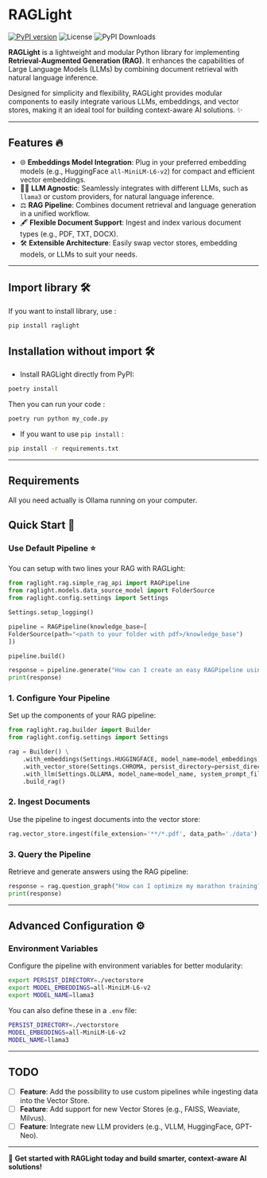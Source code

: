 # RAGLight

[![PyPI version](https://badge.fury.io/py/raglight.svg)](https://badge.fury.io/py/raglight)
![License](https://img.shields.io/github/license/Bessouat40/RAGLight)
![PyPI Downloads](https://img.shields.io/pypi/dm/raglight)

**RAGLight** is a lightweight and modular Python library for implementing **Retrieval-Augmented Generation (RAG)**. It enhances the capabilities of Large Language Models (LLMs) by combining document retrieval with natural language inference.

Designed for simplicity and flexibility, RAGLight provides modular components to easily integrate various LLMs, embeddings, and vector stores, making it an ideal tool for building context-aware AI solutions. ✨

---

## Features 🔥

- 🌐 **Embeddings Model Integration**: Plug in your preferred embedding models (e.g., HuggingFace `all-MiniLM-L6-v2`) for compact and efficient vector embeddings.
- 🧙🏽 **LLM Agnostic**: Seamlessly integrates with different LLMs, such as `llama3` or custom providers, for natural language inference.
- ⚖️ **RAG Pipeline**: Combines document retrieval and language generation in a unified workflow.
- 🖋️ **Flexible Document Support**: Ingest and index various document types (e.g., PDF, TXT, DOCX).
- 🛠️ **Extensible Architecture**: Easily swap vector stores, embedding models, or LLMs to suit your needs.

---

## Import library 🛠️

If you want to install library, use :

```bash
pip install raglight
```

## Installation without import 🛠️

- Install RAGLight directly from PyPI:

```bash
poetry install
```

Then you can run your code :

```bash
poetry run python my_code.py
```

- If you want to use `pip install` :

```bash
pip install -r requirements.txt
```

---

## Requirements

All you need actually is Ollama running on your computer.

## Quick Start 🚀

### Use Default Pipeline ⭐️

You can setup with two lines your RAG with RAGLight:

```python
from raglight.rag.simple_rag_api import RAGPipeline
from raglight.models.data_source_model import FolderSource
from raglight.config.settings import Settings

Settings.setup_logging()

pipeline = RAGPipeline(knowledge_base=[
FolderSource(path="<path to your folder with pdf>/knowledge_base")
])

pipeline.build()

response = pipeline.generate("How can I create an easy RAGPipeline using raglight framework ? Give me python implementation")
print(response)
```

### **1. Configure Your Pipeline**

Set up the components of your RAG pipeline:

```python
from raglight.rag.builder import Builder
from raglight.config.settings import Settings

rag = Builder() \
    .with_embeddings(Settings.HUGGINGFACE, model_name=model_embeddings) \
    .with_vector_store(Settings.CHROMA, persist_directory=persist_directory, collection_name=collection_name) \
    .with_llm(Settings.OLLAMA, model_name=model_name, system_prompt_file=system_prompt_directory) \
    .build_rag()
```

### **2. Ingest Documents**

Use the pipeline to ingest documents into the vector store:

```python
rag.vector_store.ingest(file_extension='**/*.pdf', data_path='./data')
```

### **3. Query the Pipeline**

Retrieve and generate answers using the RAG pipeline:

```python
response = rag.question_graph("How can I optimize my marathon training?")
print(response)
```

---

## Advanced Configuration ⚙️

### Environment Variables

Configure the pipeline with environment variables for better modularity:

```bash
export PERSIST_DIRECTORY=./vectorstore
export MODEL_EMBEDDINGS=all-MiniLM-L6-v2
export MODEL_NAME=llama3
```

You can also define these in a `.env` file:

```bash
PERSIST_DIRECTORY=./vectorstore
MODEL_EMBEDDINGS=all-MiniLM-L6-v2
MODEL_NAME=llama3
```

---

## TODO

- [ ] **Feature**: Add the possibility to use custom pipelines while ingesting data into the Vector Store.
- [ ] **Feature**: Add support for new Vector Stores (e.g., FAISS, Weaviate, Milvus).
- [ ] **Feature**: Integrate new LLM providers (e.g., VLLM, HuggingFace, GPT-Neo).

---

🚀 **Get started with RAGLight today and build smarter, context-aware AI solutions!**
